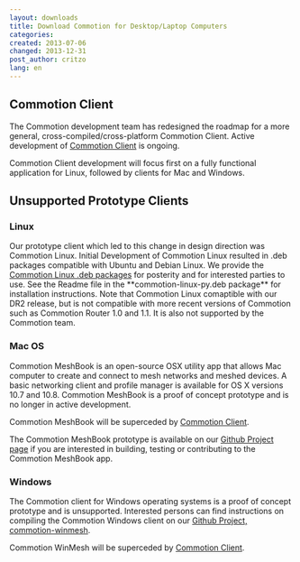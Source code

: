 ```yaml
---
layout: downloads
title: Download Commotion for Desktop/Laptop Computers
categories:
created: 2013-07-06
changed: 2013-12-31
post_author: critzo
lang: en
---
```


<h2>Commotion Client</h2>
<p>The Commotion development team has redesigned the roadmap for a more general, cross-compiled/cross-platform Commotion Client. Active development of <a href="https://github.com/opentechinstitute/commotion-client">Commotion Client</a> is ongoing.</p>

<p>Commotion Client development will focus first on a fully functional application for Linux, followed by clients for Mac and Windows.</p>

<h2>Unsupported Prototype Clients</h2>

<h3>Linux</h3>
<p>Our prototype client which led to this change in design direction was Commotion Linux. Initial Development of Commotion Linux resulted in .deb packages compatible with Ubuntu and Debian Linux. We provide the <a href="https://downloads.commotionwireless.net/linux" target="_blank">Commotion Linux .deb packages</a> for posterity and for interested parties to use. See the Readme file in the **commotion-linux-py.deb package** for installation instructions. Note that Commotion Linux comaptible with our DR2 release, but is not compatible with more recent versions of Commotion such as Commotion Router 1.0 and 1.1. It is also not supported by the Commotion team.</p>

<h3>Mac OS</h3>

<p>Commotion MeshBook is an open-source OSX utility app that allows Mac computer to create and connect to mesh networks and meshed devices. A basic networking client and profile manager is available for OS X versions 10.7 and 10.8. Commotion MeshBook is a proof of concept prototype and is no longer in active development.</p>

<p>Commotion MeshBook will be superceded by <a href="https://github.com/opentechinstitute/commotion-client">Commotion Client</a>.</p>

<p>The Commotion MeshBook prototype is available on our <a href="https://github.com/opentechinstitute/commotion-meshbook" target="_blank">Github Project page</a> if you are interested in building, testing or contributing to the Commotion MeshBook app.</p>

<h3>Windows</h3>

<p>The Commotion client for Windows operating systems is a proof of concept prototype and is unsupported. Interested persons can find instructions on compiling the Commotion Windows client on our <a href="https://github.com/opentechinstitute/commotion-winmesh">Github Project, commotion-winmesh</a>.</p>

<p>Commotion WinMesh will be superceded by <a href="https://github.com/opentechinstitute/commotion-client">Commotion Client</a>.</p>
